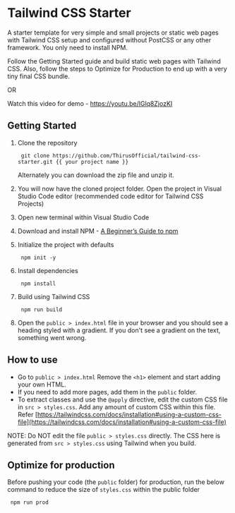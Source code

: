 # Tailwind CSS Starter
A starter template for very simple and small projects or static web pages with Tailwind CSS setup and configured without PostCSS or any other framework. You only need to install NPM.

Follow the Getting Started guide and build static web pages with Tailwind CSS. Also, follow the steps to Optimize for Production to end up with a very tiny final CSS bundle.

OR

Watch this video for demo - https://youtu.be/lGlq8ZjozKI

## Getting Started
1. Clone the repository


        git clone https://github.com/ThirusOfficial/tailwind-css-starter.git {{ your project name }}

   Alternately you can download the zip file and unzip it.

 2.  You will now have the cloned project folder. Open the project in
   Visual Studio Code editor (recommended code editor for Tailwind CSS
   Projects)
   
 3. Open new terminal within Visual Studio Code
   
 4.  Download and install NPM - [A Beginner’s Guide to npm](https://www.sitepoint.com/npm-guide/)
   
 5. Initialize the project with defaults

         npm init -y 

6. Install dependencies

        npm install

7. Build using Tailwind CSS

        npm run build

8. Open the `public > index.html` file in your browser and you should see a heading styled with a gradient. If you don't see a gradient on the text, something went wrong.


## How to use

- Go to `public > index.html` Remove the `<h1>` element and start adding your own HTML.
- If you need to add more pages, add them in the `public` folder.
- To extract classes and use the `@apply` directive, edit the custom CSS file in `src > styles.css`. Add any amount of custom CSS within this file. Refer [https://tailwindcss.com/docs/installation#using-a-custom-css-file](https://tailwindcss.com/docs/installation#using-a-custom-css-file)

NOTE: Do NOT edit the file `public > styles.css` directly. The CSS here is generated from `src > styles.css` using Tailwind when you build.


## Optimize for production

Before pushing your code (the `public` folder) for production, run the below command to reduce the size of `styles.css` within the public folder

     npm run prod

 

